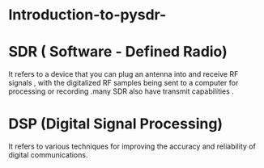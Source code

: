 
# Introduction-to-pysdr-
# SDR ( Software - Defined Radio)
It refers to a device that you can plug an antenna into and receive RF signals , with the digitalized RF samples being sent to a computer for processing or recording .many SDR also have transmit capabilities .
# DSP (Digital Signal Processing)
It refers to various techniques for improving the accuracy and reliability of digital communications.

